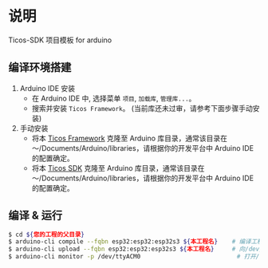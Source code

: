 # 说明
Ticos-SDK 项目模板 for arduino

## 编译环境搭建

  1. Arduino IDE 安装
     - 在 Arduino IDE 中, 选择菜单 `项目`, `加载库`, `管理库...`。
     - 搜索并安装 `Ticos Framework`。 (当前库还未过审，请参考下面步骤手动安装)
  2. 手动安装
     - 将本 [Ticos Framework](https://github.com/tiwater/ticos-framework) 克隆至 Arduino 库目录，通常该目录在 ～/Documents/Arduino/libraries，请根据你的开发平台中 Arduino IDE 的配置确定。
     - 将本 [Ticos SDK](https://github.com/tiwater/ticos-sdk-for-c) 克隆至 Arduino 库目录，通常该目录在 ～/Documents/Arduino/libraries，请根据你的开发平台中 Arduino IDE 的配置确定。

## 编译 & 运行

```bash
$ cd ${您的工程的父目录}
$ arduino-cli compile --fqbn esp32:esp32:esp32s3 ${本工程名}    # 编译工程，请根据实际版型填写--fqbn参数
$ arduino-cli upload --fqbn esp32:esp32:esp32s3 ${本工程名}     # 向/dev/ttyACM0端口烧录固件
$ arduino-cli monitor -p /dev/ttyACM0                           # 打开/dev/ttyACM0端口查看固件的打印信息
```

